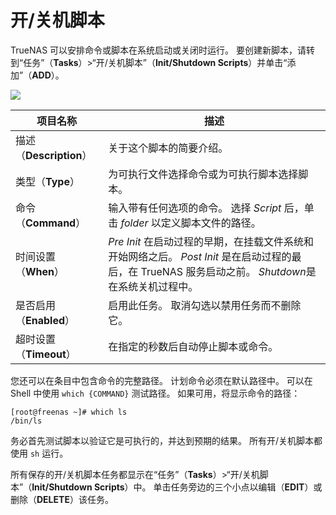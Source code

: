 # 开/关机脚本

TrueNAS 可以安排命令或脚本在系统启动或关闭时运行。 要创建新脚本，请转到“任务”（**Tasks**）>“开/关机脚本”（**Init/Shutdown Scripts**）并单击“添加”（**ADD**）。

![](https://www.truenas.com/docs/images/CORE/12.0/TasksInitShutdownScriptsAdd.png)

| 项目名称                | 描述                                                         |
| ----------------------- | ------------------------------------------------------------ |
| 描述（**Description**） | 关于这个脚本的简要介绍。                                     |
| 类型（**Type**）        | 为可执行文件选择命令或为可执行脚本选择脚本。                 |
| 命令（**Command**）     | 输入带有任何选项的命令。 选择 *Script* 后，单击 *folder* 以定义脚本文件的路径。 |
| 时间设置（**When**）    | *Pre Init* 在启动过程的早期，在挂载文件系统和开始网络之后。 *Post Init* 是在启动过程的最后，在 TrueNAS 服务启动之前。 *Shutdown*是在系统关机过程中。 |
| 是否启用（**Enabled**） | 启用此任务。 取消勾选以禁用任务而不删除它。                  |
| 超时设置（**Timeout**） | 在指定的秒数后自动停止脚本或命令。                           |

您还可以在条目中包含命令的完整路径。 计划命令必须在默认路径中。 可以在 Shell 中使用 `which {COMMAND}` 测试路径。 如果可用，将显示命令的路径：

```
[root@freenas ~]# which ls
/bin/ls
```

务必首先测试脚本以验证它是可执行的，并达到预期的结果。 所有开/关机脚本都使用 `sh` 运行。

所有保存的开/关机脚本任务都显示在“任务”（**Tasks**）>“开/关机脚本”（**Init/Shutdown Scripts**）中。 单击任务旁边的三个小点以编辑（**EDIT**）或删除（**DELETE**）该任务。


